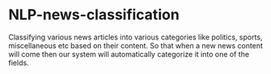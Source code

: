 # NLP-news-classification
Classifying various news articles into various categories like politics, sports, miscellaneous etc based on their content. So that when a new news content will come then our system will automatically categorize it into one of the fields.
